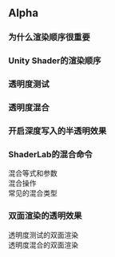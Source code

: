 ## Alpha

### 为什么渲染顺序很重要

### Unity Shader的渲染顺序

### 透明度测试  

### 透明度混合  

### 开启深度写入的半透明效果

### ShaderLab的混合命令
混合等式和参数  
混合操作  
常见的混合类型  

### 双面渲染的透明效果  
透明度测试的双面渲染  
透明度混合的双面渲染  
